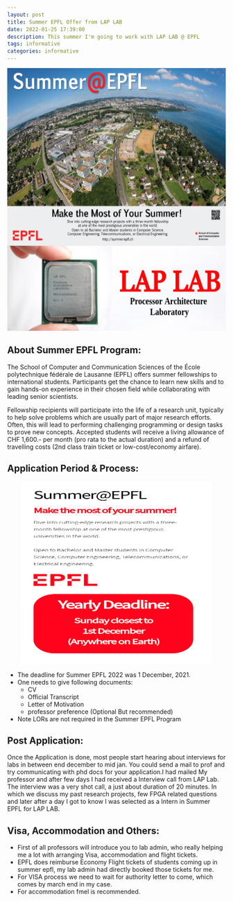 ```yaml
---
layout: post
title: Summer EPFL Offer from LAP LAB
date: 2022-01-25 17:39:00
description: This summer I'm going to work with LAP LAB @ EPFL
tags: informative
categories: informative
---
```


<p align="center">
    <img width="602" height="606" src="/assets/img/2022-03-18-15-36-58.png">
</p>

## About Summer EPFL Program:

 The School of Computer and Communication Sciences of the École polytechnique fédérale de Lausanne (EPFL) offers summer fellowships to international students. Participants get the chance to learn new skills and to gain hands-on experience in their chosen field while collaborating with leading senior scientists.

 Fellowship recipients will participate into the life of a research unit, typically to help solve problems which are usually part of major research efforts. Often, this will lead to performing challenging programming or design tasks to prove new concepts. Accepted students will receive a living allowance of CHF 1,600.- per month (pro rata to the actual duration) and a refund of travelling costs (2nd class train ticket or low-cost/economy airfare).


## Application Period & Process:

<p align="center">
    <img width="440" height="420" src="/assets/img/2022-03-18-15-42-09.png">
</p>

- The deadline for Summer EPFL 2022 was 1 December, 2021.
- One needs to give following documents:
    - CV
    - Official Transcript
    - Letter of Motivation
    - professor preference (Optional But recommended)
- Note LORs are not required in the Summer EPFL Program

## Post Application:

Once the Application is done, most people start hearing about interviews for labs in between end december to mid jan. You could send a mail to prof and try communicating with phd docs for your application.I had mailed My professor and after few days I had received a Interview call from LAP Lab. <br>
The interview was a very shot call, a just about duration of 20 minutes. In which we discuss my past research projects, few FPGA related questions and later after a day I got to know I was selected as a Intern in Summer EPFL for LAP LAB.

## Visa, Accommodation and Others:

- First of all professors will introduce you to lab admin, who really helping me a lot with arranging Visa, accommodation and flight tickets.
- EPFL does reimburse Economy Flight tickets of students coming up in summer epfl, my lab admin had directly booked those tickets for me.
- For VISA process we need to wait for authority letter to come, which comes by march end in my case.
- For accommodation fmel is recommended.
 
